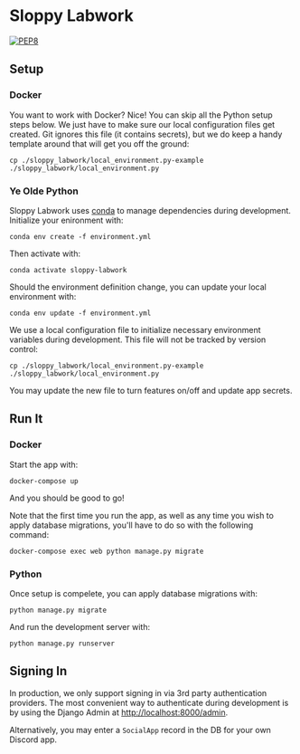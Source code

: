 # Sloppy Labwork

[![PEP8](https://img.shields.io/badge/code%20style-pep8-orange.svg)](https://www.python.org/dev/peps/pep-0008/)

## Setup

### Docker

You want to work with Docker? Nice! You can skip all the Python setup steps
below. We just have to make sure our local configuration files get created.
Git ignores this file (it contains secrets), but we do keep a handy template
around that will get you off the ground:

```
cp ./sloppy_labwork/local_environment.py-example ./sloppy_labwork/local_environment.py
```

### Ye Olde Python

Sloppy Labwork uses [conda](https://docs.conda.io/en/latest/) to manage
dependencies during development. Initialize your enironment with:

```
conda env create -f environment.yml
```

Then activate with:

```
conda activate sloppy-labwork
```

Should the environment definition change, you can update your local
environment with:

```
conda env update -f environment.yml
```

We use a local configuration file to initialize necessary environment
variables during development. This file will not be tracked by version
control:

```
cp ./sloppy_labwork/local_environment.py-example ./sloppy_labwork/local_environment.py
```

You may update the new file to turn features on/off and update app secrets.


## Run It

### Docker

Start the app with:

```
docker-compose up
```

And you should be good to go!

Note that the first time you run the app, as well as any time you wish to
apply database migrations, you'll have to do so with the following command:

```
docker-compose exec web python manage.py migrate
```

### Python

Once setup is compelete, you can apply database migrations with:

```
python manage.py migrate
```

And run the development server with:

```
python manage.py runserver
```


## Signing In

In production, we only support signing in via 3rd party authentication
providers. The most convenient way to authenticate during development is by
using the Django Admin at
[http://localhost:8000/admin](http://localhost:8000/admin).

Alternatively, you may enter a `SocialApp` record in the DB for your own
Discord app.